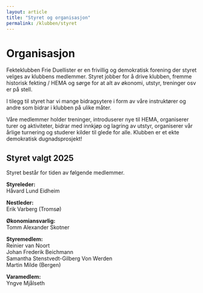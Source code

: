 ```yaml
---
layout: article
title: "Styret og organisasjon"
permalink: /klubben/styret
---
```


# Organisasjon

Fekteklubben Frie Duellister er en frivillig og demokratisk forening der styret velges av klubbens medlemmer. Styret jobber for å drive klubben, fremme historisk fekting / HEMA og sørge for at alt av økonomi, utstyr, treninger osv er på stell.

I tilegg til styret har vi mange bidragsytere i form av våre instruktører og andre som bidrar i klubben på ulike måter.

Våre medlemmer holder treninger, introduserer nye til HEMA, organiserer turer og aktiviteter, bidrar med innkjøp og lagring av utstyr, organiserer vår årlige turnering og studerer kilder til glede for alle. Klubben er et ekte demokratisk dugnadsprosjekt!

## Styret valgt 2025

Styret består for tiden av følgende medlemmer.

**Styreleder:** \
Håvard Lund Eidheim

**Nestleder:** \
Erik Varberg (Tromsø)

**Økonomiansvarlig:** \
Tomm Alexander Skotner

**Styremedlem:** \
Reinier van Noort \
Johan Frederik Beichmann \
Samantha Stenstvedt-Gilberg Von Werden \
Martin Milde (Bergen)

**Varamedlem:** \
Yngve Mjålseth
